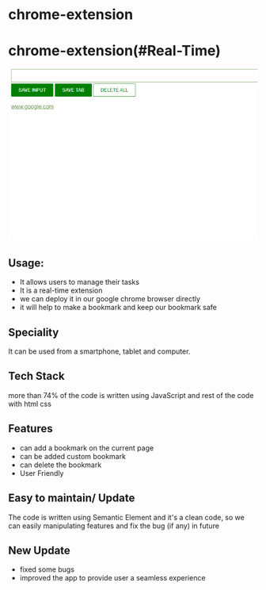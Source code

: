 # chrome-extension
<h1>chrome-extension(#Real-Time)</h1>
    <img
      src="https://github.com/sgrprmnk/chrome-extension/blob/main/chrome.png"
    />
    <h2>Usage:</h2>
    <ul>
      <li>It allows users to manage their tasks</li>
      <li>It is a real-time extension</li>
      <li>we can deploy it in our google chrome browser directly</li>
      <li>it will help to make a bookmark and keep our bookmark safe</li>
    </ul>
    <h2>Speciality</h2>
    <p>It can be used from a smartphone, tablet and computer.</p>
    <h2>Tech Stack</h2>
    <p>
      more than 74% of the code is written using JavaScript and rest of the code
      with html css
    </p>
    <h2>Features</h2>
    <ul>
      <li>can add a bookmark on the current page</li>
      <li>can be added custom bookmark</li>
      <li>can delete the bookmark</li>
      <li>User Friendly</li>
    </ul>
    <h2>Easy to maintain/ Update</h2>
    <p>
      The code is written using Semantic Element and it's a clean code, so we
      can easily manipulating features and fix the bug (if any) in future
    </p>
    <h2>New Update</h2>
    <ul>
      <li>fixed some bugs</li>
      <li>improved the app to provide user a seamless experience</li>
    </ul>
